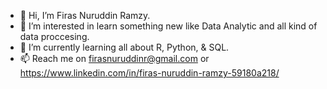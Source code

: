 - 👋 Hi, I’m Firas Nuruddin Ramzy.
- 👀 I’m interested in learn something new like Data Analytic and all kind of data proccesing.
- 🌱 I’m currently learning all about R, Python, & SQL.
- 📫 Reach me on firasnuruddinr@gmail.com or https://www.linkedin.com/in/firas-nuruddin-ramzy-59180a218/

<!---
firasnuruddin/firasnuruddin is a ✨ special ✨ repository because its `README.md` (this file) appears on your GitHub profile.
You can click the Preview link to take a look at your changes.
--->
